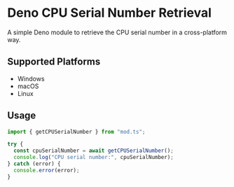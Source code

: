 # Deno CPU Serial Number Retrieval

A simple Deno module to retrieve the CPU serial number in a cross-platform way.

## Supported Platforms

- Windows
- macOS
- Linux

## Usage

```javascript
import { getCPUSerialNumber } from "mod.ts";

try {
  const cpuSerialNumber = await getCPUSerialNumber();
  console.log("CPU serial number:", cpuSerialNumber);
} catch (error) {
  console.error(error);
}
```
